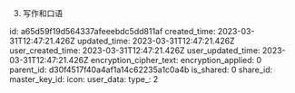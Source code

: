3. 写作和口语

id: a65d59f19d564337afeeebdc5dd811af
created_time: 2023-03-31T12:47:21.426Z
updated_time: 2023-03-31T12:47:21.426Z
user_created_time: 2023-03-31T12:47:21.426Z
user_updated_time: 2023-03-31T12:47:21.426Z
encryption_cipher_text: 
encryption_applied: 0
parent_id: d30f4517f40a4af1a14c62235a1c0a4b
is_shared: 0
share_id: 
master_key_id: 
icon: 
user_data: 
type_: 2